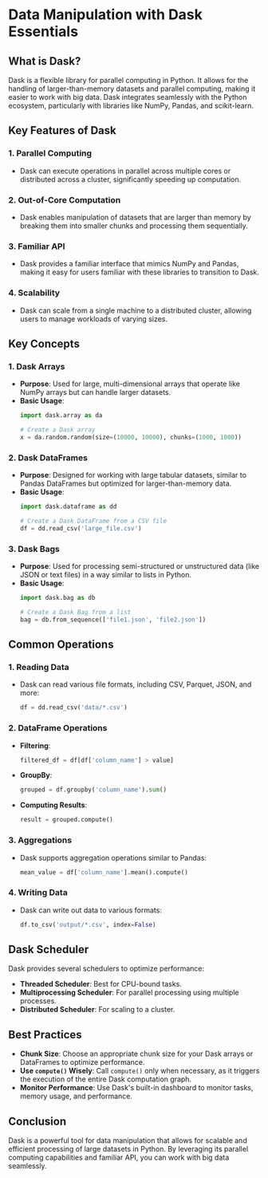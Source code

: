 # Data Manipulation with Dask Essentials

## What is Dask?
Dask is a flexible library for parallel computing in Python. It allows for the handling of larger-than-memory datasets and parallel computing, making it easier to work with big data. Dask integrates seamlessly with the Python ecosystem, particularly with libraries like NumPy, Pandas, and scikit-learn.

## Key Features of Dask

### 1. Parallel Computing
- Dask can execute operations in parallel across multiple cores or distributed across a cluster, significantly speeding up computation.

### 2. Out-of-Core Computation
- Dask enables manipulation of datasets that are larger than memory by breaking them into smaller chunks and processing them sequentially.

### 3. Familiar API
- Dask provides a familiar interface that mimics NumPy and Pandas, making it easy for users familiar with these libraries to transition to Dask.

### 4. Scalability
- Dask can scale from a single machine to a distributed cluster, allowing users to manage workloads of varying sizes.

## Key Concepts

### 1. Dask Arrays
- **Purpose**: Used for large, multi-dimensional arrays that operate like NumPy arrays but can handle larger datasets.
- **Basic Usage**:
  ```python
  import dask.array as da
  
  # Create a Dask array
  x = da.random.random(size=(10000, 10000), chunks=(1000, 1000))
  ```

### 2. Dask DataFrames
- **Purpose**: Designed for working with large tabular datasets, similar to Pandas DataFrames but optimized for larger-than-memory data.
- **Basic Usage**:
  ```python
  import dask.dataframe as dd
  
  # Create a Dask DataFrame from a CSV file
  df = dd.read_csv('large_file.csv')
  ```

### 3. Dask Bags
- **Purpose**: Used for processing semi-structured or unstructured data (like JSON or text files) in a way similar to lists in Python.
- **Basic Usage**:
  ```python
  import dask.bag as db
  
  # Create a Dask Bag from a list
  bag = db.from_sequence(['file1.json', 'file2.json'])
  ```

## Common Operations

### 1. Reading Data
- Dask can read various file formats, including CSV, Parquet, JSON, and more:
  ```python
  df = dd.read_csv('data/*.csv')
  ```

### 2. DataFrame Operations
- **Filtering**:
  ```python
  filtered_df = df[df['column_name'] > value]
  ```

- **GroupBy**:
  ```python
  grouped = df.groupby('column_name').sum()
  ```

- **Computing Results**:
  ```python
  result = grouped.compute()
  ```

### 3. Aggregations
- Dask supports aggregation operations similar to Pandas:
  ```python
  mean_value = df['column_name'].mean().compute()
  ```

### 4. Writing Data
- Dask can write out data to various formats:
  ```python
  df.to_csv('output/*.csv', index=False)
  ```

## Dask Scheduler
Dask provides several schedulers to optimize performance:
- **Threaded Scheduler**: Best for CPU-bound tasks.
- **Multiprocessing Scheduler**: For parallel processing using multiple processes.
- **Distributed Scheduler**: For scaling to a cluster.

## Best Practices
- **Chunk Size**: Choose an appropriate chunk size for your Dask arrays or DataFrames to optimize performance.
- **Use `compute()` Wisely**: Call `compute()` only when necessary, as it triggers the execution of the entire Dask computation graph.
- **Monitor Performance**: Use Dask's built-in dashboard to monitor tasks, memory usage, and performance.

## Conclusion
Dask is a powerful tool for data manipulation that allows for scalable and efficient processing of large datasets in Python. By leveraging its parallel computing capabilities and familiar API, you can work with big data seamlessly.
